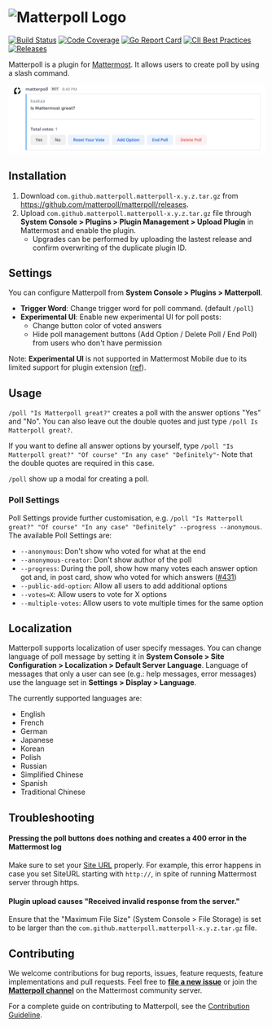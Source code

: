 # ![Matterpoll Logo](images/logo.svg)

[![Build Status](https://img.shields.io/circleci/project/github/matterpoll/matterpoll/master.svg)](https://circleci.com/gh/matterpoll/matterpoll)
[![Code Coverage](https://img.shields.io/codecov/c/github/matterpoll/matterpoll/master.svg)](https://codecov.io/gh/matterpoll/matterpoll/branch/master)
[![Go Report Card](https://goreportcard.com/badge/github.com/matterpoll/matterpoll)](https://goreportcard.com/report/github.com/matterpoll/matterpoll)
[![CII Best Practices](https://bestpractices.coreinfrastructure.org/projects/2588/badge)](https://bestpractices.coreinfrastructure.org/projects/2588)
[![Releases](https://img.shields.io/github/release/matterpoll/matterpoll.svg)](https://github.com/matterpoll/matterpoll/releases/latest)

Matterpoll is a plugin for [Mattermost](https://mattermost.com/). It allows users to create poll by using a slash command.

![Matterpoll plugin screenshot](images/screenshot.png)

## Installation

1. Download `com.github.matterpoll.matterpoll-x.y.z.tar.gz` from https://github.com/matterpoll/matterpoll/releases.
2. Upload `com.github.matterpoll.matterpoll-x.y.z.tar.gz` file through **System Console > Plugins > Plugin Management > Upload Plugin** in Mattermost and enable the plugin.
   * Upgrades can be performed by uploading the lastest release and confirm overwriting of the duplicate plugin ID.


## Settings
You can configure Matterpoll from **System Console > Plugins > Matterpoll**.

* **Trigger Word**: Change trigger word for poll command. (default `/poll`)
* **Experimental UI**: Enable new experimental UI for poll posts:
  - Change button color of voted answers
  - Hide poll management buttons (Add Option / Delete Poll / End Poll) from users who don't have permission

Note: **Experimental UI** is not supported in Mattermost Mobile due to its limited support for plugin extension ([ref](https://github.com/mattermost/mattermost-mobile/issues/3883#issuecomment-1148519369)).

## Usage

`/poll "Is Matterpoll great?"` creates a poll with the answer options "Yes" and "No". You can also leave out the double quotes and just type `/poll Is Matterpoll great?`.

If you want to define all answer options by yourself, type `/poll "Is Matterpoll great?" "Of course" "In any case" "Definitely"`- Note that the double quotes are required in this case.

`/poll` show up a modal for creating a poll.

### Poll Settings

Poll Settings provide further customisation, e.g. `/poll "Is Matterpoll great?" "Of course" "In any case" "Definitely" --progress --anonymous`. The available Poll Settings are:
- `--anonymous`: Don't show who voted for what at the end
- `--anonymous-creator`: Don't show author of the poll
- `--progress`: During the poll, show how many votes each answer option got and, in post card, show who voted for which answers ([#431](https://github.com/matterpoll/matterpoll/pull/431))
- `--public-add-option`: Allow all users to add additional options
- `--votes=X`: Allow users to vote for X options
- `--multiple-votes`: Allow users to vote multiple times for the same option

## Localization

Matterpoll supports localization of user specify messages. You can change language of poll message by setting it in **System Console > Site Configuration > Localization > Default Server Language**. Language of messages that only a user can see (e.g.: help messages, error messages) use the language set in **Settings > Display > Language**.

The currently supported languages are:
- English
- French
- German
- Japanese
- Korean
- Polish
- Russian
- Simplified Chinese
- Spanish
- Traditional Chinese


## Troubleshooting

#### Pressing the poll buttons does nothing and creates a 400 error in the Mattermost log

Make sure to set your [Site URL](https://docs.mattermost.com/configure/configuration-settings.html?highlight=site%20url#site-url) properly.
For example, this error happens in case you set SiteURL starting with `http://`, in spite of running Mattermost server through https.

#### Plugin upload causes "Received invalid response from the server."

Ensure that the "Maximum File Size" (System Console > File Storage) is set to be larger than the `com.github.matterpoll.matterpoll-x.y.z.tar.gz` file.

## Contributing

We welcome contributions for bug reports, issues, feature requests, feature implementations and pull requests. Feel free to [**file a new issue**](https://github.com/matterpoll/matterpoll/issues/new/choose) or join the [**Matterpoll channel**](https://community.mattermost.com/core/channels/matterpoll) on the Mattermost community server.

For a complete guide on contributing to Matterpoll, see the [Contribution Guideline](CONTRIBUTING.md).
